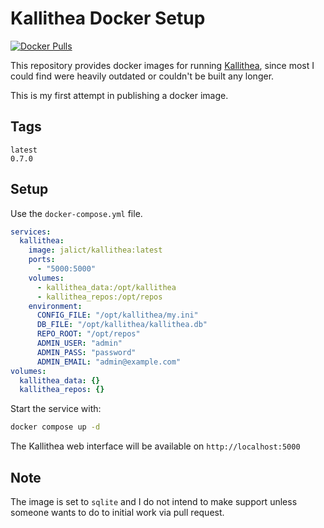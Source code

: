 # Kallithea Docker Setup
[![Docker Pulls](https://img.shields.io/docker/pulls/jalict/kallithea.svg)](https://hub.docker.com/r/jalict/kallithea)

This repository provides docker images for running [Kallithea](https://kallithea-scm.org/), since most I could find were heavily outdated or couldn't be built any longer.

This is my first attempt in publishing a docker image.

## Tags
```
latest
0.7.0
```

## Setup
Use the `docker-compose.yml` file.
```yml
services:
  kallithea:
    image: jalict/kallithea:latest
    ports:
      - "5000:5000"
    volumes:
      - kallithea_data:/opt/kallithea
      - kallithea_repos:/opt/repos
    environment:
      CONFIG_FILE: "/opt/kallithea/my.ini"
      DB_FILE: "/opt/kallithea/kallithea.db"
      REPO_ROOT: "/opt/repos"
      ADMIN_USER: "admin"
      ADMIN_PASS: "password"
      ADMIN_EMAIL: "admin@example.com"
volumes:
  kallithea_data: {}
  kallithea_repos: {}
```


Start the service with: 
```bash
docker compose up -d
```

The Kallithea web interface will be available on `http://localhost:5000`

## Note
The image is set to `sqlite` and I do not intend to make support unless someone wants to do to initial work via pull request.
